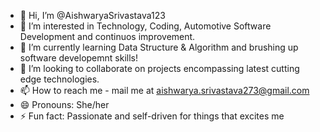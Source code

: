 - 👋 Hi, I’m @AishwaryaSrivastava123
- 👀 I’m interested in Technology, Coding, Automotive Software Development and continuos improvement.
- 🌱 I’m currently learning Data Structure & Algorithm and brushing up software developemnt skills!
- 💞️ I’m looking to collaborate on projects encompassing latest cutting edge technologies.
- 📫 How to reach me - mail me at aishwarya.srivastava273@gmail.com
- 😄 Pronouns: She/her
- ⚡ Fun fact: Passionate and self-driven for things that excites me

<!---
AishwaryaSrivastava123/AishwaryaSrivastava123 is a ✨ special ✨ repository because its `README.md` (this file) appears on your GitHub profile.
You can click the Preview link to take a look at your changes.
--->
